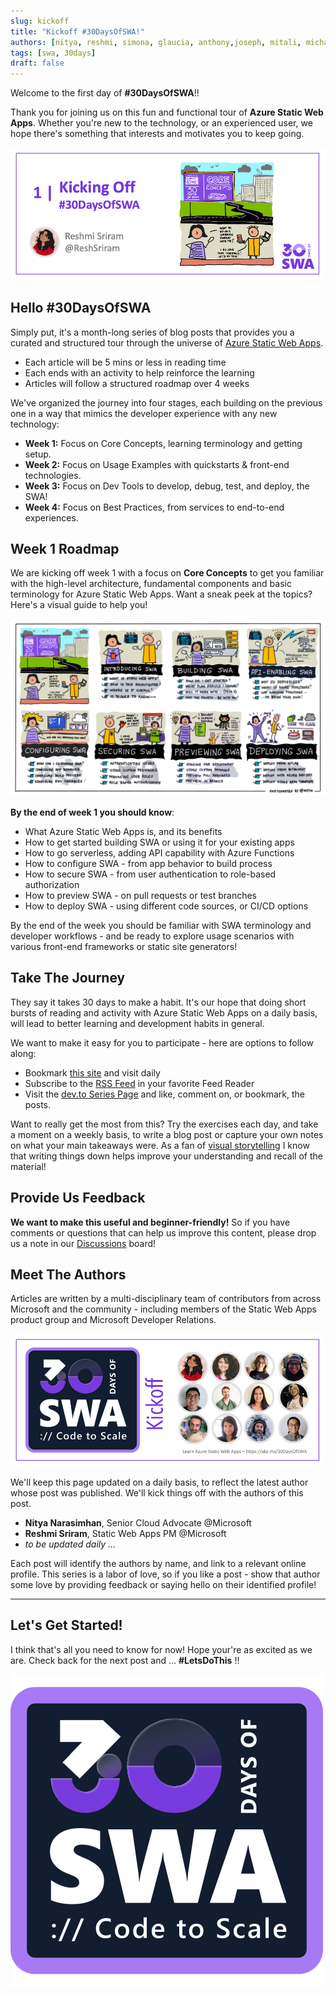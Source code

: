 ```yaml
---
slug: kickoff
title: "Kickoff #30DaysOfSWA!"
authors: [nitya, reshmi, simona, glaucia, anthony,joseph, mitali, michail]
tags: [swa, 30days]
draft: false
---
```


Welcome to the first day of **#30DaysOfSWA**!!

Thank you for joining us on this fun and functional tour of **Azure Static Web Apps**. Whether you're new to the technology, or an experienced user, we hope there's something that interests and motivates you to keep going.

![](../static/img/series/banner-kickoff.png)

## Hello #30DaysOfSWA

Simply put, it's a month-long series of blog posts that provides you a curated and structured tour through the universe of  [Azure Static Web Apps](https://docs.microsoft.com/en-us/azure/static-web-apps/overview?WT.mc_id=30daysofswa-61155-cxall). 

 * Each article will be 5 mins or less in reading time
 * Each ends with an activity to help reinforce the learning
 * Articles will follow a structured roadmap over 4 weeks

We've organized the journey into four stages, each building on the previous one in a way that mimics the developer experience with any new technology:
 * **Week 1:** Focus on Core Concepts, learning terminology and getting setup.
 * **Week 2:** Focus on Usage Examples with quickstarts & front-end technologies.
 * **Week 3:** Focus on Dev Tools to develop, debug, test, and deploy, the SWA!
 * **Week 4:** Focus on Best Practices, from services to end-to-end experiences.

## Week 1 Roadmap

We are kicking off week 1 with a focus on **Core Concepts** to get you familiar with the high-level architecture, fundamental components and basic terminology for Azure Static Web Apps. Want a sneak peek at the topics? Here's a visual guide to help you!

![Visual sketchnote of roadmap](../static/img/series/week1-roadmap.png)

**By the end of week 1 you should know**:
 * What Azure Static Web Apps is, and its benefits
 * How to get started building SWA or using it for your existing apps
 * How to go serverless, adding API capability with Azure Functions
 * How to configure SWA - from app behavior to build process
 * How to secure SWA - from user authentication to role-based authorization
 * How to preview SWA - on pull requests or test branches
 * How to deploy SWA - using different code sources, or CI/CD options

By the end of the week you should be familiar with SWA terminology and developer workflows - and be ready to explore usage scenarios with various front-end frameworks or static site generators!

## Take The Journey

They say it takes 30 days to make a habit. It's our hope that doing short bursts of reading and activity with Azure Static Web Apps on a daily basis, will lead to better learning and development habits in general.

We want to make it easy for you to participate - here are options to follow along:
 * Bookmark [this site](https://aka.ms/30DaysofSWA) and visit daily
 * Subscribe to the [RSS Feed](https://lively-tree-0c3a7d80f.1.azurestaticapps.net/blog/rss.xml) in your favorite Feed Reader
 * Visit the [dev.to Series Page](https://dev.to/nitya/series/17901) and like, comment on, or bookmark, the posts.

Want to really get the most from this? Try the exercises each day, and take a moment on a weekly basis, to write a blog post or capture your own notes on what your main takeaways were. As a fan of [visual storytelling](https://twitter.com/sketchthedocs) I know that writing things down helps improve your understanding and recall of the material!

## Provide Us Feedback

**We want to make this useful and beginner-friendly!** So if you have comments or questions that can help us improve this content, please drop us a note in our [Discussions](https://github.com/orgs/staticwebdev/discussions/categories/-30daysofswa) board!


## Meet The Authors

Articles are written by a multi-disciplinary team of contributors from across Microsoft and the community - including members of the Static Web Apps product group and Microsoft Developer Relations. 

![Banner with people](../static/img/series/series-people.png)

We'll keep this page updated on a daily basis, to reflect the latest author whose post was published. We'll kick things off with the authors of this post.
 * **Nitya Narasimhan**, Senior Cloud Advocate @Microsoft
 * **Reshmi Sriram**, Static Web Apps PM @Microsoft
 * _to be updated daily ..._

Each post will identify the authors by name, and link to a relevant online profile. This series is a labor of love, so if you like a post - show that author some love by providing feedback or saying hello on their identified profile!

---

## Let's Get Started!

I think that's all you need to know for now! Hope your're as excited as we are. Check back for the next post and ... **#LetsDoThis** !!

![](../static/img/logo.svg)